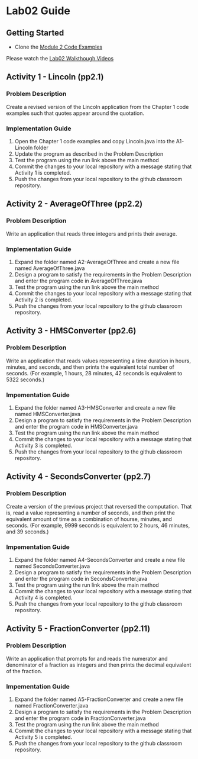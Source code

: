 # Lab02 Guide
## Getting Started
- Clone the [Module 2 Code Examples](https://github.com/lhindman/cs121-mod02-examples)

Please watch the [Lab02 Walkthough Videos](https://www.youtube.com/playlist?list=PLbxWwkW_BhyBdcCTsjuSvw9JgUc7RXre2)
## Activity 1 - Lincoln (pp2.1)
### Problem Description
Create a revised version of the Lincoln application from the Chapter 1 code examples such that quotes appear around the quotation.
### Implementation Guide
1. Open the Chapter 1 code examples and copy Lincoln.java into the A1-Lincoln folder
2. Update the program as described in the Problem Description
3. Test the program using the run link above the main method
4. Commit the changes to your local repository with a message stating that Activity 1 is completed.
5. Push the changes from your local repository to the github classroom repository.

## Activity 2 - AverageOfThree (pp2.2)
### Problem Description
Write an application that reads three integers and prints their average.
### Implementation Guide
1. Expand the folder named A2-AverageOfThree and create a new file named AverageOfThree.java
2. Design a program to satisfy the requirements in the Problem Description and enter the program code in AverageOfThree.java
3. Test the program using the run link above the main method
4. Commit the changes to your local repository with a message stating that Activity 2 is completed.
5. Push the changes from your local repository to the github classroom repository.

## Activity 3 - HMSConverter (pp2.6)
### Problem Description
Write an application that reads values representing a time duration in hours, minutes, and seconds, and then prints the equivalent total number of seconds.  (For example, 1 hours, 28 minutes, 42 seconds is equivalent to 5322 seconds.)

### Impementation Guide
1. Expand the folder named A3-HMSConverter and create a new file named HMSConverter.java
2. Design a program to satisfy the requirements in the Problem Description and enter the program code in HMSConverter.java
3. Test the program using the run link above the main method
4. Commit the changes to your local repository with a message stating that Activity 3 is completed.
5. Push the changes from your local repository to the github classroom repository.

## Activity 4 - SecondsConverter (pp2.7)
### Problem Description
Create a version of the previous project that reversed the computation.  That is, read a value representing a number of seconds, and then print the equivalent amount of time as a combination of hourse, minutes, and seconds. (For example, 9999 seconds is equivalent to 2 hours, 46 minutes, and 39 seconds.)

### Impementation Guide
1. Expand the folder named A4-SecondsConverter and create a new file named SecondsConverter.java
2. Design a program to satisfy the requirements in the Problem Description and enter the program code in SecondsConverter.java
3. Test the program using the run link above the main method
4. Commit the changes to your local repository with a message stating that Activity 4 is completed.
5. Push the changes from your local repository to the github classroom repository.

## Activity 5 - FractionConverter (pp2.11)
### Problem Description
Write an application that prompts for and reads the numerator and denominator of a fraction as integers and then prints the decimal equivalent of the fraction.

### Impementation Guide
1. Expand the folder named A5-FractionConverter and create a new file named FractionConverter.java
2. Design a program to satisfy the requirements in the Problem Description and enter the program code in FractionConverter.java
3. Test the program using the run link above the main method
4. Commit the changes to your local repository with a message stating that Activity 5 is completed.
5. Push the changes from your local repository to the github classroom repository.


